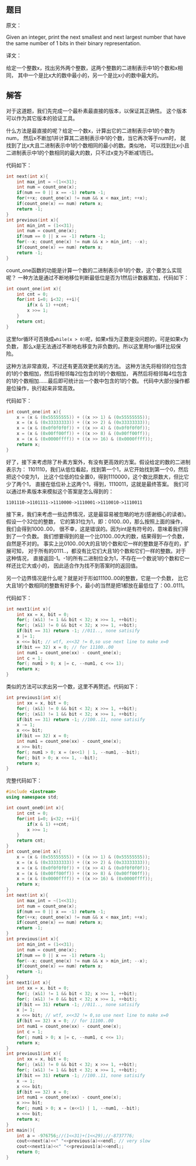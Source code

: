 ## 题目

原文：

Given an integer, print the next smallest and next largest number that have the same number of 1 bits in their binary representation.

译文：

给定一个整数x，找出另外两个整数，这两个整数的二进制表示中1的个数和x相同， 其中一个是比x大的数中最小的，另一个是比x小的数中最大的。

## 解答

对于这道题，我们先完成一个最朴素最直接的版本，以保证其正确性。 这个版本可以作为其它版本的验证工具。

什么方法是最直接的呢？给定一个数x，计算出它的二进制表示中1的个数为num， 然后x不断加1并计算其二进制表示中1的个数，当它再次等于num时， 就找到了比x大且二进制表示中1的个数相同的最小的数。类似地， 可以找到比x小且二进制表示中1的个数相同的最大的数，只不过x变为不断减1而已。

代码如下：

```cpp
int next(int x){
    int max_int = ~(1<<31);
    int num = count_one(x);
    if(num == 0 || x == -1) return -1;
    for(++x; count_one(x) != num && x < max_int; ++x);
    if(count_one(x) == num) return x;
    return -1;    
}
int previous(int x){
    int min_int = (1<<31);
    int num = count_one(x);
    if(num == 0 || x == -1) return -1;
    for(--x; count_one(x) != num && x > min_int; --x);
    if(count_one(x) == num) return x;
    return -1;	
}

```

count_one函数的功能是计算一个数的二进制表示中1的个数，这个要怎么实现呢？ 一种方法是通过不断地移位判断最低位是否为1然后计数器累加，代码如下：

```cpp
int count_one(int x){
    int cnt = 0;
    for(int i=0; i<32; ++i){
        if(x & 1) ++cnt;
        x >>= 1;
    }
    return cnt;
}

```

这里for循环可否换成`while(x > 0)`呢，如果x恒为正数是没问题的，可是如果x为负数， 那么x是无法通过不断地右移变为非负数的。所以这里用for循环比较保险。

这种方法非常直观，不过还有更高效更优美的方法。 这种方法先将相邻的位包含的1的个数相加，然后将相邻每2位包含的1的个数相加， 再然后将相邻每4位包含的1的个数相加……最后即可统计出一个数中包含的1的个数。 代码中大部分操作都是位操作，执行起来非常高效。

代码如下：

```cpp
int count_one(int x){
    x = (x & (0x55555555)) + ((x >> 1) & (0x55555555));
    x = (x & (0x33333333)) + ((x >> 2) & (0x33333333));
    x = (x & (0x0f0f0f0f)) + ((x >> 4) & (0x0f0f0f0f));
    x = (x & (0x00ff00ff)) + ((x >> 8) & (0x00ff00ff));
    x = (x & (0x0000ffff)) + ((x >> 16) & (0x0000ffff));
    return x;
}

```

好了，接下来考虑除了朴素方案外，有没有更高效的方案。假设给定的数的二进制表示为： 1101110，我们从低位看起，找到第一个1，从它开始找到第一个0，然后把这个0变为1， 比这个位低的位全置0，得到1110000，这个数比原数大，但比它少了两个1， 直接在低位补上这两个1，得到，1110011，这就是最终答案。 我们可以通过朴素版本来模拟这个答案是怎么得到的：

```
1101110->1101111->1110000->1110001->1110010->1110011

```

接下来，我们来考虑一些边界情况，这是最容易被忽略的地方(感谢细心的读者)。 假设一个32位的整数， 它的第31位为1，即：0100..00，那么按照上面的操作，我们会得到1000..00， 很不幸，这是错误的。因为int是有符号的，意味着我们得到了一个负数。 我们想要得到的是一个比0100..00大的数，结果得到一个负数，自然是不对的。 事实上比0100..00大的且1的个数和它一样的整数是不存在的，扩展可知， 对于所有的0111..，都没有比它们大且1的个数和它们一样的整数。对于这种情况， 直接返回-1。-1的所有二进制位全为1，不存在一个数说1的个数和它一样还比它大或小的， 因此适合作为找不到答案时的返回值。

另一个边界情况是什么呢？就是对于形如11100..00的整数，它是一个负数， 比它大且1的个数相同的整数有好多个，最小的当然是把1都放在最低位了：00..0111。

代码如下：

```cpp
int next1(int x){
    int xx = x, bit = 0;
    for(; (x&1) != 1 && bit < 32; x >>= 1, ++bit);
    for(; (x&1) != 0 && bit < 32; x >>= 1, ++bit);
    if(bit == 31) return -1; //011.., none satisify
    x |= 1;
    x <<= bit; // wtf, x<<32 != 0,so use next line to make x=0
    if(bit == 32) x = 0; // for 11100..00
    int num1 = count_one(xx) - count_one(x);
    int c = 1;
    for(; num1 > 0; x |= c, --num1, c <<= 1);
    return x;
}

```

类似的方法可以求出另一个数，这里不再赘述。代码如下：

```cpp
int previous1(int x){
    int xx = x, bit = 0;
    for(; (x&1) != 0 && bit < 32; x >>= 1, ++bit);
    for(; (x&1) != 1 && bit < 32; x >>= 1, ++bit);
    if(bit == 31) return -1; //100..11, none satisify
    x -= 1;
    x <<= bit;
    if(bit == 32) x = 0;
    int num1 = count_one(xx) - count_one(x);
    x >>= bit;
    for(; num1 > 0; x = (x<<1) | 1, --num1, --bit);
    for(; bit > 0; x <<= 1, --bit);
    return x;
}

```

完整代码如下：

```cpp
#include <iostream>
using namespace std;

int count_one0(int x){
    int cnt = 0;
    for(int i=0; i<32; ++i){
        if(x & 1) ++cnt;
        x >>= 1;
    }
    return cnt;
}
int count_one(int x){
    x = (x & (0x55555555)) + ((x >> 1) & (0x55555555));
    x = (x & (0x33333333)) + ((x >> 2) & (0x33333333));
    x = (x & (0x0f0f0f0f)) + ((x >> 4) & (0x0f0f0f0f));
    x = (x & (0x00ff00ff)) + ((x >> 8) & (0x00ff00ff));
    x = (x & (0x0000ffff)) + ((x >> 16) & (0x0000ffff));
    return x;
}
int next(int x){
    int max_int = ~(1<<31);
    int num = count_one(x);
    if(num == 0 || x == -1) return -1;
    for(++x; count_one(x) != num && x < max_int; ++x);
    if(count_one(x) == num) return x;
    return -1;	
}
int previous(int x){
    int min_int = (1<<31);
    int num = count_one(x);
    if(num == 0 || x == -1) return -1;
    for(--x; count_one(x) != num && x > min_int; --x);
    if(count_one(x) == num) return x;
    return -1;	
}
int next1(int x){
    int xx = x, bit = 0;
    for(; (x&1) != 1 && bit < 32; x >>= 1, ++bit);
    for(; (x&1) != 0 && bit < 32; x >>= 1, ++bit);
    if(bit == 31) return -1; //011.., none satisify
    x |= 1;
    x <<= bit; // wtf, x<<32 != 0,so use next line to make x=0
    if(bit == 32) x = 0; // for 11100..00
    int num1 = count_one(xx) - count_one(x);
    int c = 1;
    for(; num1 > 0; x |= c, --num1, c <<= 1);
    return x;
}
int previous1(int x){
    int xx = x, bit = 0;
    for(; (x&1) != 0 && bit < 32; x >>= 1, ++bit);
    for(; (x&1) != 1 && bit < 32; x >>= 1, ++bit);
    if(bit == 31) return -1; //100..11, none satisify
    x -= 1;
    x <<= bit;
    if(bit == 32) x = 0;
    int num1 = count_one(xx) - count_one(x);
    x >>= bit;
    for(; num1 > 0; x = (x<<1) | 1, --num1, --bit);
    x <<= bit;
    return x;
}
int main(){
    int a = -976756;//(1<<31)+(1<<29);//-8737776;
    cout<<next(a)<<" "<<previous(a)<<endl; // very slow
    cout<<next1(a)<<" "<<previous1(a)<<endl;;
    return 0;
}
```
